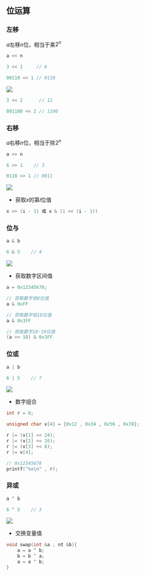 <!--
 * @Description: 
 * @Version: 1.0
 * @Author: DaLao
 * @Email: dalao_li@163.com
 * @Date: 2021-11-14 23:48:54
 * @LastEditors: dalao
 * @LastEditTime: 2022-04-15 14:29:10
-->

## 位运算


### 左移


$a$左移$n$位，相当于乘$2^{n}$

```c
a << n
```

```c
3 << 1     // 6

00110 << 1 // 0110
```

![](https://cdn.hurra.ltd/img/2022-4-3-2332.svg)

```c
3 << 2      // 12

001100 << 2 // 1100
```



### 右移


$a$右移$n$位，相当于除$2^{n}$

```c
a >> n
```

```c
6 >> 1    // 3

0110 >> 1 // 0011
```

![](https://cdn.hurra.ltd/img/2022-4-3-2334.svg)


- 获取$x$的第$i$位值

```c
x >> (i - 1) 或 x & (1 << (i - 1))
```


### 位与


```c
a & b
```

```c
6 & 5    // 4
```

![](https://cdn.hurra.ltd/img/2022-4-3-2339.svg)

- 获取数字区间值

```c
a = 0x12345678;

// 获取数字低8位值
a & 0xFF

// 获取数字低10位值
a & 0x3FF

// 获取数字10-19位值
(a >> 10) & 0x3FF
```



### 位或

```c
a | b
```

```c
6 | 5    // 7
```

![](https://cdn.hurra.ltd/img/2022-4-3-2340.svg)

- 数字组合

```c
int r = 0;

unsigned char v[4] = {0x12 , 0x34 , 0x56 , 0x78};

r |= (v[1] << 24);
r |= (v[2] << 16);
r |= (v[3] << 8);
r |= v[4];

// 0x12345678
printf("%x\n" , r);
```



### 异或

```c
a ^ b
```

```c
6 ^ 5    // 3
```

![](https://cdn.hurra.ltd/img/2022-4-3-2343.svg)


- 交换变量值

```c
void swap(int &a , nt &b){
    a = a ^ b; 
    b = b ^ a;
    a = a ^ b;
}
```